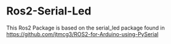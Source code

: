 # Ros2-Serial-Led
This Ros2 Package is based on the serial_led package found in https://github.com/jtmcg3/ROS2-for-Arduino-using-PySerial

